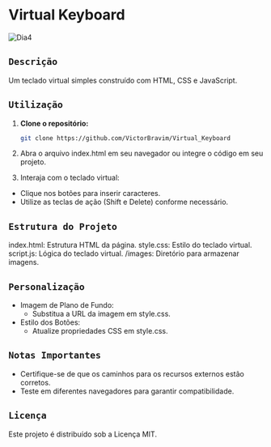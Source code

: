 # Virtual Keyboard

![Dia4](https://github.com/VictorBravim/Virtual_Keyboard/assets/122113588/fc95a4ca-7faa-4346-ab59-f26e12526252)

## <code>Descrição</code>

Um teclado virtual simples construído com HTML, CSS e JavaScript.


## <code>Utilização</code>

1. **Clone o repositório:**
   ```bash
   git clone https://github.com/VictorBravim/Virtual_Keyboard

2. Abra o arquivo index.html em seu navegador ou integre o código em seu projeto.

3. Interaja com o teclado virtual:

- Clique nos botões para inserir caracteres.
- Utilize as teclas de ação (Shift e Delete) conforme necessário.

## <code>Estrutura do Projeto</code>
index.html: Estrutura HTML da página.
style.css: Estilo do teclado virtual.
script.js: Lógica do teclado virtual.
/images: Diretório para armazenar imagens.

## <code>Personalização</code>
- Imagem de Plano de Fundo:
  - Substitua a URL da imagem em style.css.
- Estilo dos Botões:
  - Atualize propriedades CSS em style.css.

## <code>Notas Importantes</code>
- Certifique-se de que os caminhos para os recursos externos estão corretos.
- Teste em diferentes navegadores para garantir compatibilidade.

## <code>Licença</code>
Este projeto é distribuído sob a Licença MIT.
